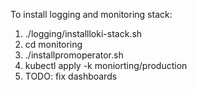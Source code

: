 To install logging and monitoring stack:
1. ./logging/installloki-stack.sh
2. cd monitoring
2. ./installpromoperator.sh
4. kubectl apply -k moniorting/production
5. TODO: fix dashboards
